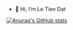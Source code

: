 - 👋 Hi, I’m Le Tien Dat

[![Anurag's GitHub stats](https://github-readme-stats.vercel.app/api?username=LeTienDat02&theme=transparent&border_color=4d4d53)](https://github.com/anuraghazra/github-readme-stats)
<!---
LeTienDat02/LeTienDat02 is a ✨ special ✨ repository because its `README.md` (this file) appears on your GitHub profile.
You can click the Preview link to take a look at your changes.
--->
